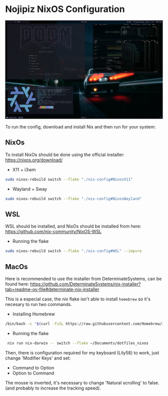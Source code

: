 # Nojipiz NixOS Configuration

![Desktop Preview](https://github.com/nojipiz/dotfiles_nixos/blob/main/media/screenshot/desktop.png?raw=true)

To run the config, download and install Nix and then run for your system:

## NixOs
To install NixOs should be done using the official installer: https://nixos.org/download/

- X11 + i3wm
```bash
sudo nixos-rebuild switch --flake "./nix-config#NixosX11"
```

- Wayland + Sway
```bash
sudo nixos-rebuild switch --flake "./nix-config#NixosWayland"
```

## WSL
WSL should be installed, and NixOs should be installed from here: https://github.com/nix-community/NixOS-WSL

- Running the flake
```bash
sudo nixos-rebuild switch --flake "./nix-config#WSL" --impure
```

## MacOs
Here is recommended to use the installer from DeterminateSystems, can be found here: https://github.com/DeterminateSystems/nix-installer?tab=readme-ov-file#determinate-nix-installer

This is a especial case, the nix flake isn't able to install `homebrew` so it's necesary to run two commands.
- Installing Homebrew
```bash
/bin/bash -c "$(curl -fsSL https://raw.githubusercontent.com/Homebrew/install/HEAD/install.sh)"
```

- Running the flake
```bash
 nix run nix-darwin -- switch --flake ~/Documents/dotfiles_nixos
```

Then, there is configuration required for my keyboard (Lily58) to work, just change 'Modifier Keys' and set: 

- Command to Option
- Option to Command

The mouse is inverted, it's necessary to change 'Natural scrolling' to false. (and probably to increase the tracking speed).
